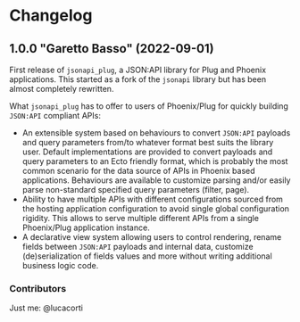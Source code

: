 # Changelog

## 1.0.0 "Garetto Basso" (2022-09-01)

First release of `jsonapi_plug`, a JSON:API library for Plug and Phoenix applications.
This started as a fork of the `jsonapi` library but has been almost completely rewritten.

What `jsonapi_plug` has to offer to users of Phoenix/Plug for quickly building `JSON:API` compliant APIs:

- An extensible system based on behaviours to convert `JSON:API` payloads and query parameters from/to whatever format best suits the library user. Default implementations are provided to convert payloads and query parameters to an Ecto friendly format, which is probably the most common scenario for the data source of APIs in Phoenix based applications. Behaviours are available to customize parsing and/or easily parse non-standard specified query parameters (filter, page).
- Ability to have multiple APIs with different configurations sourced from the hosting application configuration to avoid single global configuration rigidity. This allows to serve multiple different APIs from a single Phoenix/Plug application instance.
- A declarative view system allowing users to control rendering, rename fields between `JSON:API` payloads and internal data, customize (de)serialization of fields values and more without writing additional business logic code.

### Contributors

Just me: @lucacorti
